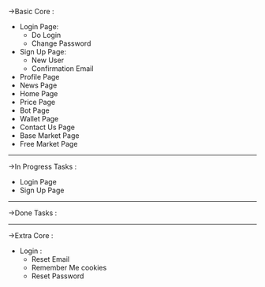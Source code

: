 ->Basic Core :
  - Login Page:
    + Do Login
    + Change Password
  - Sign Up Page:
    + New User
    + Confirmation Email
  - Profile Page
  - News Page
  - Home Page
  - Price Page
  - Bot Page
  - Wallet Page
  - Contact Us Page
  - Base Market Page
  - Free Market Page

-------------------------------------------------------------------------------------------------------------------------
->In Progress Tasks :
  - Login Page
  - Sign Up Page



-------------------------------------------------------------------------------------------------------------------------



->Done Tasks :



-------------------------------------------------------------------------------------------------------------------------


->Extra Core :
  - Login :
    + Reset Email
    + Remember Me cookies
    + Reset Password

